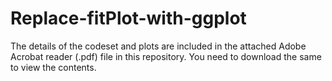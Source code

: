 # Replace-fitPlot-with-ggplot

The details of the codeset and plots are included in the attached Adobe Acrobat reader (.pdf) file in this repository. 
You need to download the same to view the contents.
